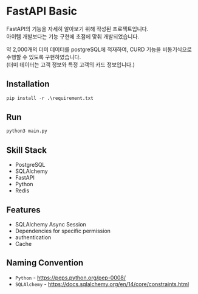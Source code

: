 # FastAPI Basic
FastAPI의 기능을 자세히 알아보기 위해 작성된 프로젝트입니다.    
아이템 개발보다는 기능 구현에 초점에 맞춰 개발되었습니다.

약 2,000개의 더미 데이터를 postgreSQL에 적재하여,
CURD 기능을 비동기식으로 수행할 수 있도록 구현하였습니다.   
(더미 데이터는 고객 정보와 특정 고객의 카드 정보입니다.)


## Installation
```python
pip install -r .\requirement.txt
```


## Run
```python
python3 main.py
```

## Skill Stack
* PostgreSQL
* SQLAlchemy
* FastAPI
* Python
* Redis


## Features
* SQLAlchemy Async Session
* Dependencies for specific permission
* authentication
* Cache


## Naming Convention
* `Python` - https://peps.python.org/pep-0008/
* `SQLAlchemy` - https://docs.sqlalchemy.org/en/14/core/constraints.html
